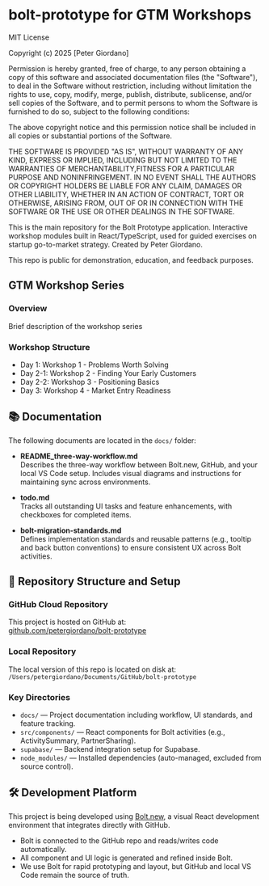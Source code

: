 # bolt-prototype for GTM Workshops

MIT License

Copyright (c) 2025 [Peter Giordano]

Permission is hereby granted, free of charge, to any person obtaining a copy of this software and associated documentation files (the "Software"), to deal in the Software without restriction, including without limitation the rights to use, copy, modify, merge, publish, distribute, sublicense, and/or sell copies of the Software, and to permit persons to whom the Software is furnished to do so, subject to the following conditions:

The above copyright notice and this permission notice shall be included in all copies or substantial portions of the Software.

THE SOFTWARE IS PROVIDED "AS IS", WITHOUT WARRANTY OF ANY KIND, EXPRESS OR IMPLIED, INCLUDING BUT NOT LIMITED TO THE WARRANTIES OF MERCHANTABILITY,FITNESS FOR A PARTICULAR PURPOSE AND NONINFRINGEMENT. IN NO EVENT SHALL THE  AUTHORS OR COPYRIGHT HOLDERS BE LIABLE FOR ANY CLAIM, DAMAGES OR OTHER LIABILITY, WHETHER IN AN ACTION OF CONTRACT, TORT OR OTHERWISE, ARISING FROM, OUT OF OR IN CONNECTION WITH THE SOFTWARE OR THE USE OR OTHER DEALINGS IN THE SOFTWARE.

This is the main repository for the Bolt Prototype application.
Interactive workshop modules built in React/TypeScript, used for guided exercises
on startup go-to-market strategy. Created by Peter Giordano.

This repo is public for demonstration, education, and feedback purposes.

## GTM Workshop Series

### Overview
Brief description of the workshop series

### Workshop Structure
- Day 1: Workshop 1 - Problems Worth Solving
- Day 2-1: Workshop 2 - Finding Your Early Customers
- Day 2-2: Workshop 3 - Positioning Basics
- Day 3: Workshop 4 - Market Entry Readiness

## 📚 Documentation

The following documents are located in the `docs/` folder:

- **README_three-way-workflow.md**  
  Describes the three-way workflow between Bolt.new, GitHub, and your local VS Code setup. Includes visual diagrams and instructions for maintaining sync across environments.

- **todo.md**  
  Tracks all outstanding UI tasks and feature enhancements, with checkboxes for completed items.

- **bolt-migration-standards.md**  
  Defines implementation standards and reusable patterns (e.g., tooltip and back button conventions) to ensure consistent UX across Bolt activities.

## 🔗 Repository Structure and Setup

### GitHub Cloud Repository
This project is hosted on GitHub at:  
[github.com/petergiordano/bolt-prototype](https://github.com/petergiordano/bolt-prototype)

### Local Repository
The local version of this repo is located on disk at:  
`/Users/petergiordano/Documents/GitHub/bolt-prototype`

### Key Directories
- `docs/` — Project documentation including workflow, UI standards, and feature tracking.
- `src/components/` — React components for Bolt activities (e.g., ActivitySummary, PartnerSharing).
- `supabase/` — Backend integration setup for Supabase.
- `node_modules/` — Installed dependencies (auto-managed, excluded from source control).

## 🛠️ Development Platform

This project is being developed using [Bolt.new](https://bolt.new), a visual React development environment that integrates directly with GitHub.

- Bolt is connected to the GitHub repo and reads/writes code automatically.
- All component and UI logic is generated and refined inside Bolt.
- We use Bolt for rapid prototyping and layout, but GitHub and local VS Code remain the source of truth.
